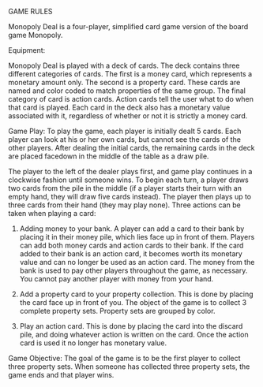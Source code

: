 GAME RULES

Monopoly Deal is a four-player, simplified card game version of the board game Monopoly.

Equipment:

Monopoly Deal is played with a deck of cards. The deck contains three different categories of cards. The first is a money card,
which represents a monetary amount only. The second is a property card. These cards are named and color coded to match properties
of the same group. The final category of card is action cards. Action cards tell the user what to do when that card is played.
Each card in the deck also has a monetary value associated with it, regardless of whether or not it is strictly a money card.

Game Play:
To play the game, each player is initially dealt 5 cards. Each player can look at his or her own cards, but cannot see the cards
of the other players. After dealing the initial cards, the remaining cards in the deck are placed facedown in the middle of the
table as a draw pile.

The player to the left of the dealer plays first, and game play continues in a clockwise fashion until someone wins. To begin each
turn, a player draws two cards from the pile in the middle (if a player starts their turn with an empty hand, they will draw five
cards instead). The player then plays up to three cards from their hand (they may play none). Three actions can be taken when
playing a card:

1. Adding money to your bank. A player can add a card to their bank by placing it in their money pile, which lies face up in front
of them. Players can add both money cards and action cards to their bank. If the card added to their bank is an action card, it
becomes worth its monetary value and can no longer be used as an action card. The money from the bank is used to pay other players
throughout the game, as necessary. You cannot pay another player with money from your hand.

2. Add a property card to your property collection. This is done by placing the card face up in front of you. The object of the game
is to collect 3 complete property sets. Property sets are grouped by color.

3. Play an action card. This is done by placing the card into the discard pile, and doing whatever action is written on the card. Once the
action card is used it no longer has monetary value.

Game Objective:
The goal of the game is to be the first player to collect three property sets. When someone has collected three property sets, the
game ends and that player wins.
